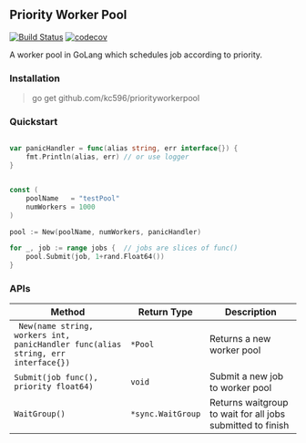 ## Priority Worker Pool

[![Build Status](https://travis-ci.org/kc596/priorityworkerpool.svg?branch=master)](https://travis-ci.org/kc596/priorityworkerpool)
[![codecov](https://codecov.io/gh/kc596/priorityworkerpool/branch/master/graph/badge.svg?token=4TOHO1P4XV)](https://codecov.io/gh/kc596/priorityworkerpool)

A worker pool in GoLang which schedules job according to priority.

### Installation

> go get github.com/kc596/priorityworkerpool

### Quickstart

```go

var panicHandler = func(alias string, err interface{}) {
	fmt.Println(alias, err) // or use logger
}


const (
	poolName   = "testPool"
	numWorkers = 1000
)

pool := New(poolName, numWorkers, panicHandler)

for _, job := range jobs {  // jobs are slices of func()
	pool.Submit(job, 1+rand.Float64())
}
```

### APIs

Method | Return Type | Description
---|---|---
` New(name string, workers int, panicHandler func(alias string, err interface{})`|`*Pool` | Returns a new worker pool
`Submit(job func(), priority float64)` | `void` | Submit a new job to worker pool
`WaitGroup()` | `*sync.WaitGroup` | Returns waitgroup to wait for all jobs submitted to finish

